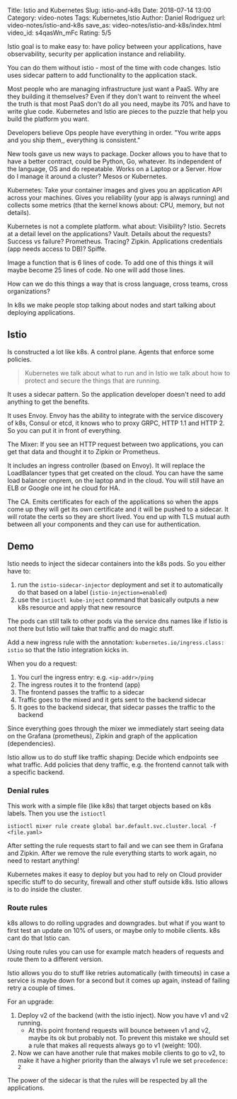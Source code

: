 Title: Istio and Kubernetes
Slug: istio-and-k8s
Date: 2018-07-14 13:00
Category: video-notes
Tags: Kubernetes,Istio
Author: Daniel Rodriguez
url: video-notes/istio-and-k8s
save_as: video-notes/istio-and-k8s/index.html
video_id: s4qasWn_mFc
Rating: 5/5

Istio goal is to make easy to: have policy between your applications, have observability, security per application instance and reliability.

You can do them without istio - most of the time with code changes. Istio uses sidecar pattern to add functionality to the application stack.

Most people who are managing infrastructure just want a PaaS. Why are they building it themselves? Even if they don't want to reinvent the wheel the truth is that most PaaS don't do all you need, maybe its 70% and have to write glue code. Kubernetes and Istio are pieces to the puzzle that help you build the platform you want.

Developers believe Ops people have everything in order. "You write apps and you ship them,, everything is consistent."

New tools gave us new ways to package. Docker allows you to have that to have a better contract, could be Python, Go, whatever. Its independent of the language, OS and do repeatable. Works on a Laptop or a Server. How do I manage it around a cluster? Mesos or Kubernetes.

Kubernetes: Take your container images and gives you an application API across your machines. Gives you reliability (your app is always running) and collects some metrics (that the kernel knows about: CPU, memory, but not details).

Kubernetes is not a complete platform. what about: Visibility? Istio. Secrets at a detail level on the applications? Vault. Details about the requests? Success vs failure? Prometheus. Tracing? Zipkin. Applications credentials (app needs access to DB)? Spiffe.

Image a function that is 6 lines of code. To add one of this things it will maybe become 25 lines of code. No one will add those lines.

How can we do this things a way that is cross language, cross teams, cross organizations?

In k8s we make people stop talking about nodes and start talking about deploying applications.

## Istio

Is constructed a lot like k8s. A control plane. Agents that enforce some policies.

> Kubernetes we talk about what to run and in Istio we talk about how to protect and secure the things that are running.

It uses a sidecar pattern.  So the application developer doesn't need to add anything to get the benefits.

It uses Envoy. Envoy has the ability to integrate with the service discovery of k8s, Consul or etcd, it knows who to proxy GRPC, HTTP 1.1 and HTTP 2. So you can put it in front of everything.

The Mixer: If you see an HTTP request between two applications, you can get that data and thought it to Zipkin or Prometheus.

It includes an ingress controller (based on Envoy). It will replace the LoadBalancer types that get created on the cloud. You can have the same load balancer onprem, on the laptop and in the cloud. You will still have an ELB or Google one int he cloud for HA.

The CA. Emits certificates for each of the applications so when the apps come up they will get its own certificate and it will be pushed to a sidecar. It will rotate the certs so they are short lived. You end up with TLS mutual auth between all your components and they can use for authentication.

## Demo

Istio needs to inject the sidecar containers into the k8s pods. So you either have to:

1. run the `istio-sidecar-injector` deployment and set it to automatically do that based on a label (`istio-injection=enabled`)
2. use the `istioctl kube-inject` command that basically outputs a new k8s resource and apply that new resource

The pods can still talk to other pods via the service dns names like if Istio is not there but Istio will take that traffic and do magic stuff.

Add a new ingress rule with the annotation: `kubernetes.io/ingress.class: istio`  so that the Istio integration kicks in.

When you do a request:

1. You curl the ingress entry: e.g. `<ip-addr>/ping`
2. The ingress routes it to the frontend (app)
3. The frontend passes the traffic to a sidecar
4. Traffic goes to the mixed and it gets sent to the backend sidecar
4. It goes to the backend sidecar, that sidecar passes the traffic to the backend

Since everything goes through the mixer we immediately start seeing data on the Grafana (prometheus), Zipkin and graph of the application (dependencies).

Istio allow us to do stuff like traffic shaping: Decide which endpoints see what traffic. Add policies that deny traffic, e.g. the frontend cannot talk with a specific backend.

### Denial rules

This work with a simple file (like k8s) that target objects based on k8s labels. Then you use the `istioctl`

	istioctl mixer rule create global bar.default.svc.cluster.local -f <file.yaml>

After setting the rule requests start to fail and we can see them in Grafana and Zipkin. After we remove the rule everything starts to work again, no need to restart anything!

Kubernetes makes it easy to deploy but you had to rely on Cloud provider specific stuff to do security, firewall and other stuff outside k8s. Istio allows is to do inside the cluster.

### Route rules

k8s allows to do rolling upgrades and downgrades. but what if you want to first test an update on 10% of users, or maybe only to mobile clients. k8s cant do that Istio can.

Using route rules you can use for example match headers of requests and route them to a different version.

Istio allows you do to stuff like retries automatically (with timeouts) in case a service is maybe down for a second but it comes up again, instead of failing retry a couple of times. 

For an upgrade:

1. Deploy v2 of the backend (with the istio inject). Now you have v1 and v2 running.
	- At this point frontend requests will bounce between v1 and v2, maybe its ok but probably not. To prevent this mistake we should set a rule that makes all requests always go to v1 (weight: 100).
2. Now we can have another rule that makes mobile clients to go to v2, to make it have a higher priority than the always v1 rule we set `precedence: 2`

The power of the sidecar is that the rules will be respected by all the applications.
